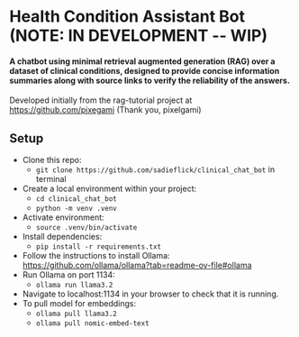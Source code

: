 # Health Condition Assistant Bot (NOTE: IN DEVELOPMENT -- WIP)

#### A chatbot using minimal retrieval augmented generation (RAG) over a dataset of clinical conditions, designed to provide concise information summaries along with source links to verify the reliability of the answers.

Developed initially from the rag-tutorial project at https://github.com/pixegami (Thank you, pixelgami)

## Setup
- Clone this repo:
    -  ```git clone https://github.com/sadieflick/clinical_chat_bot``` in terminal
- Create a local environment within your project:
    -  ```cd clinical_chat_bot```
    - ```python -m venv .venv```
- Activate environment:
    - ```source .venv/bin/activate```
- Install dependencies: 
    - ```pip install -r requirements.txt```
- Follow the instructions to install Ollama: https://github.com/ollama/ollama?tab=readme-ov-file#ollama
- Run Ollama on port 1134:
    - ```ollama run llama3.2```
- Navigate to localhost:1134 in your browser to check that it is running.
- To pull model for embeddings:
    - ```ollama pull llama3.2```
    - ```ollama pull nomic-embed-text```
